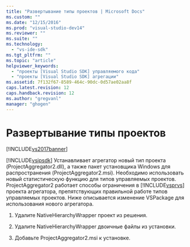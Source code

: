 ```yaml
---
title: "Развертывание типы проектов | Microsoft Docs"
ms.custom: ""
ms.date: "12/15/2016"
ms.prod: "visual-studio-dev14"
ms.reviewer: ""
ms.suite: ""
ms.technology: 
  - "vs-ide-sdk"
ms.tgt_pltfrm: ""
ms.topic: "article"
helpviewer_keywords: 
  - "проекты [Visual Studio SDK] управляемого кода"
  - "проекты [Visual Studio SDK] агрегации"
ms.assetid: 7f132f67-8589-464c-90dc-0d57ae02aa8f
caps.latest.revision: 12
caps.handback.revision: 12
ms.author: "gregvanl"
manager: "ghogen"
---
```

# Развертывание типы проектов
[!INCLUDE[vs2017banner](../../code-quality/includes/vs2017banner.md)]

[!INCLUDE[vsipsdk](../../extensibility/includes/vsipsdk_md.md)] Устанавливает агрегатор новый тип проекта \(ProjectAggregator2.dll\), а также пакет установщика Windows для распространения \(ProjectAggregator2.msi\). Необходимо использовать новый статистическую функцию для типов управляемых проектов. ProjectAggregator2 работает способы ограничения в [!INCLUDE[vsprvs](../../code-quality/includes/vsprvs_md.md)] проекта агрегатора, препятствующих правильной работе типов управляемых проектов. Ниже описывается изменение VSPackage для использования нового агрегатора.  
  
1.  Удалите NativeHierarchyWrapper проект из решения.  
  
2.  Удалите NativeHierarchyWrapper двоичные файлы из установки.  
  
3.  Добавьте ProjectAggregator2.msi к установке.